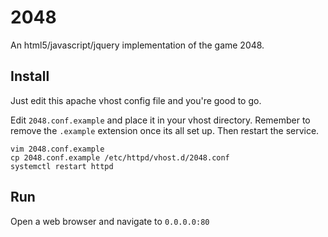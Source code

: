 # 2048

An html5/javascript/jquery implementation of the game 2048.

## Install

Just edit this apache vhost config file and you're good to go.

Edit `2048.conf.example` and place it in your vhost directory.
Remember to remove the `.example` extension once its all set up.
Then restart the service.

    vim 2048.conf.example
    cp 2048.conf.example /etc/httpd/vhost.d/2048.conf
    systemctl restart httpd

## Run

Open a web browser and navigate to `0.0.0.0:80`
